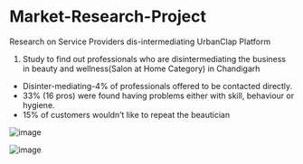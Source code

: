 # Market-Research-Project
Research on Service Providers dis-intermediating UrbanClap Platform

1) Study to find out professionals who are disintermediating the business in beauty and wellness(Salon  at Home Category) in Chandigarh

- Disinter-mediating-4% of professionals offered to be contacted directly.
- 33% (16 pros) were found having problems either with skill, behaviour or hygiene.
- 15% of customers wouldn’t like to repeat the beautician



![image](https://github.com/Charu-takkar/Market-Research-Project/assets/164625645/2b177f15-91e4-4eb9-a9fa-9c82508be24f)





![image](https://github.com/Charu-takkar/Market-Research-Project/assets/164625645/aeb524d7-8823-4e76-a3e4-d55dd59826d4)
